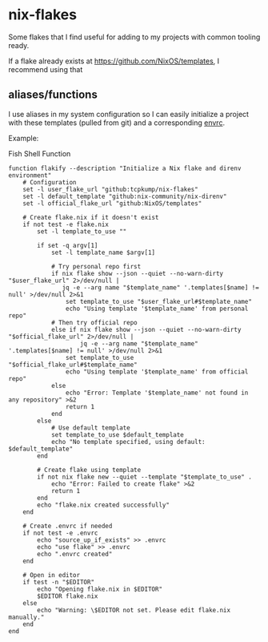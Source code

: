 # nix-flakes

Some flakes that I find useful for adding to my projects with common tooling ready.

If a flake already exists at https://github.com/NixOS/templates, I recommend using that

## aliases/functions

I use aliases in my system configuration so I can easily initialize a project with these templates (pulled from git) and
a corresponding [envrc](https://direnv.net/).

Example:

Fish Shell Function

```fish
function flakify --description "Initialize a Nix flake and direnv environment"
    # Configuration
    set -l user_flake_url "github:tcpkump/nix-flakes"
    set -l default_template "github:nix-community/nix-direnv"
    set -l official_flake_url "github:NixOS/templates"
    
    # Create flake.nix if it doesn't exist
    if not test -e flake.nix
        set -l template_to_use ""
        
        if set -q argv[1]
            set -l template_name $argv[1]
            
            # Try personal repo first
            if nix flake show --json --quiet --no-warn-dirty "$user_flake_url" 2>/dev/null | 
               jq -e --arg name "$template_name" '.templates[$name] != null' >/dev/null 2>&1
                set template_to_use "$user_flake_url#$template_name"
                echo "Using template '$template_name' from personal repo"
            # Then try official repo
            else if nix flake show --json --quiet --no-warn-dirty "$official_flake_url" 2>/dev/null | 
                    jq -e --arg name "$template_name" '.templates[$name] != null' >/dev/null 2>&1
                set template_to_use "$official_flake_url#$template_name"
                echo "Using template '$template_name' from official repo"
            else
                echo "Error: Template '$template_name' not found in any repository" >&2
                return 1
            end
        else
            # Use default template
            set template_to_use $default_template
            echo "No template specified, using default: $default_template"
        end
        
        # Create flake using template
        if not nix flake new --quiet --template "$template_to_use" .
            echo "Error: Failed to create flake" >&2
            return 1
        end
        echo "flake.nix created successfully"
    end
    
    # Create .envrc if needed
    if not test -e .envrc
        echo "source_up_if_exists" >> .envrc
        echo "use flake" >> .envrc
        echo ".envrc created"
    end
    
    # Open in editor
    if test -n "$EDITOR"
        echo "Opening flake.nix in $EDITOR"
        $EDITOR flake.nix
    else
        echo "Warning: \$EDITOR not set. Please edit flake.nix manually."
    end
end
```
